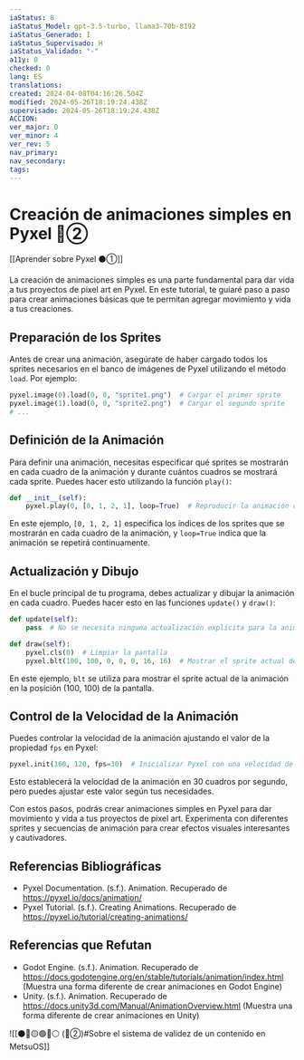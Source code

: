 ```yaml
---
iaStatus: 8
iaStatus_Model: gpt-3.5-turbo, llama3-70b-8192
iaStatus_Generado: I
iaStatus_Supervisado: H
iaStatus_Validado: "-"
a11y: 0
checked: 0
lang: ES
translations: 
created: 2024-04-08T04:16:26.504Z
modified: 2024-05-26T18:19:24.438Z
supervisado: 2024-05-26T18:19:24.438Z
ACCION: 
ver_major: 0
ver_minor: 4
ver_rev: 5
nav_primary: 
nav_secondary: 
tags:
---
```

# Creación de animaciones simples en Pyxel 🔴②

[[Aprender sobre Pyxel  ⚫①]]

La creación de animaciones simples es una parte fundamental para dar vida a tus proyectos de pixel art en Pyxel. En este tutorial, te guiaré paso a paso para crear animaciones básicas que te permitan agregar movimiento y vida a tus creaciones.

## Preparación de los Sprites

Antes de crear una animación, asegúrate de haber cargado todos los sprites necesarios en el banco de imágenes de Pyxel utilizando el método `load`. Por ejemplo:

```python
pyxel.image(0).load(0, 0, "sprite1.png")  # Cargar el primer sprite
pyxel.image(1).load(0, 0, "sprite2.png")  # Cargar el segundo sprite
# ...
```

## Definición de la Animación

Para definir una animación, necesitas especificar qué sprites se mostrarán en cada cuadro de la animación y durante cuántos cuadros se mostrará cada sprite. Puedes hacer esto utilizando la función `play()`:

```python
def __init__(self):
    pyxel.play(0, [0, 1, 2, 1], loop=True)  # Reproducir la animación con los sprites 0, 1, 2, 1
```

En este ejemplo, `[0, 1, 2, 1]` especifica los índices de los sprites que se mostrarán en cada cuadro de la animación, y `loop=True` indica que la animación se repetirá continuamente.

## Actualización y Dibujo

En el bucle principal de tu programa, debes actualizar y dibujar la animación en cada cuadro. Puedes hacer esto en las funciones `update()` y `draw()`:

```python
def update(self):
    pass  # No se necesita ninguna actualización explícita para la animación

def draw(self):
    pyxel.cls(0)  # Limpiar la pantalla
    pyxel.blt(100, 100, 0, 0, 0, 16, 16)  # Mostrar el sprite actual de la animación
```

En este ejemplo, `blt` se utiliza para mostrar el sprite actual de la animación en la posición (100, 100) de la pantalla.

## Control de la Velocidad de la Animación

Puedes controlar la velocidad de la animación ajustando el valor de la propiedad `fps` en Pyxel:

```python
pyxel.init(160, 120, fps=30)  # Inicializar Pyxel con una velocidad de fotogramas de 30 cuadros por segundo
```

Esto establecerá la velocidad de la animación en 30 cuadros por segundo, pero puedes ajustar este valor según tus necesidades.

Con estos pasos, podrás crear animaciones simples en Pyxel para dar movimiento y vida a tus proyectos de pixel art. Experimenta con diferentes sprites y secuencias de animación para crear efectos visuales interesantes y cautivadores.

## Referencias Bibliográficas

* Pyxel Documentation. (s.f.). Animation. Recuperado de <https://pyxel.io/docs/animation/>
* Pyxel Tutorial. (s.f.). Creating Animations. Recuperado de <https://pyxel.io/tutorial/creating-animations/>

## Referencias que Refutan

* Godot Engine. (s.f.). Animation. Recuperado de <https://docs.godotengine.org/en/stable/tutorials/animation/index.html> (Muestra una forma diferente de crear animaciones en Godot Engine)
* Unity. (s.f.). Animation. Recuperado de <https://docs.unity3d.com/Manual/AnimationOverview.html> (Muestra una forma diferente de crear animaciones en Unity)

![[⚫🔴🟡🟢🔵⚪ (🔴②)#Sobre el sistema de validez de un contenido en MetsuOS]]